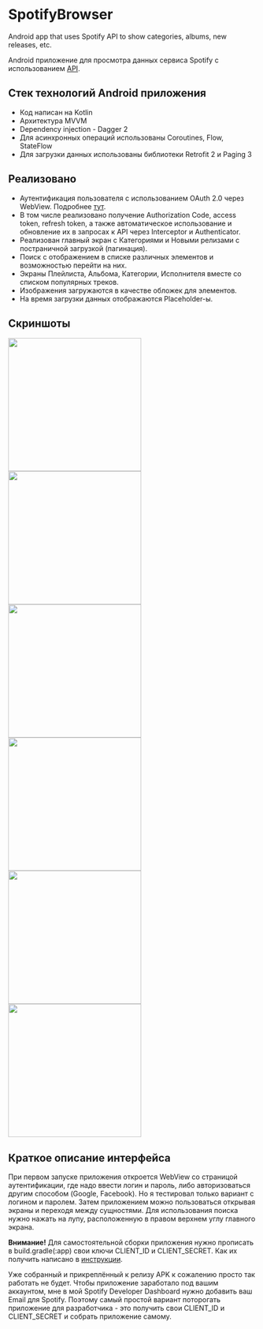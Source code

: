 # SpotifyBrowser

Android app that uses Spotify API to show categories, albums, new releases, etc.

Android приложение для просмотра данных сервиса Spotify с
использованием [API](https://developer.spotify.com/documentation/web-api/reference/).

## Стек технологий Android приложения

* Код написан на Kotlin
* Архитектура MVVM
* Dependency injection - Dagger 2
* Для асинхронных операций использованы Coroutines, Flow, StateFlow
* Для загрузки данных использованы библиотеки Retrofit 2 и Paging 3

## Реализовано

* Аутентификация пользователя с использованием OAuth 2.0 через WebView.
  Подробнее [тут](https://developer.spotify.com/documentation/general/guides/authorization-guide/).
* В том числе реализовано получение Authorization Code, access token, refresh token, а также
  автоматическое использование и обновление их в запросах к API через Interceptor и Authenticator.
* Реализован главный экран с Категориями и Новыми релизами с постраничной загрузкой (пагинация).
* Поиск с отображением в списке различных элементов и возможностью перейти на них.
* Экраны Плейлиста, Альбома, Категории, Исполнителя вместе со списком популярных треков.
* Изображения загружаются в качестве обложек для элементов.
* На время загрузки данных отображаются Placeholder-ы.

## Скриншоты

<img src="screenshots/screenshot1.png" width="270"> <img src="screenshots/screenshot2.png" width="270">
<img src="screenshots/screenshot3.png" width="270"> <img src="screenshots/screenshot4.png" width="270">
<img src="screenshots/screenshot5.png" width="270"> <img src="screenshots/screenshot6.png" width="270">

## Краткое описание интерфейса

При первом запуске приложения откроется WebView со страницой аутентификации, где надо ввести логин и
пароль, либо авторизоваться другим способом (Google, Facebook). Но я тестировал только вариант с
логином и паролем. Затем приложением можно пользоваться открывая экраны и переходя между сущностями.
Для использования поиска нужно нажать на лупу, расположенную в правом верхнем углу главного экрана.

**Внимание!**
Для самостоятельной сборки приложения нужно прописать в build.gradle(:app) свои ключи CLIENT_ID и
CLIENT_SECRET. Как их получить написано
в [инструкции](https://developer.spotify.com/documentation/general/guides/authorization-guide/).

Уже собранный и прикреплённый к релизу APK к сожалению просто так работать не будет. Чтобы
приложение заработало под вашим аккаунтом, мне в мой Spotify Developer Dashboard нужно добавить ваш
Email для Spotify. Поэтому самый простой вариант поторогать приложение для разработчика - это
получить свои CLIENT_ID и CLIENT_SECRET и собрать приложение самому.
